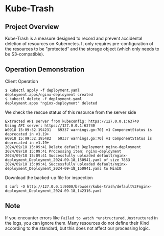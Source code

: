 # Kube-Trash

## Project Overview

Kube-Trash is a measure designed to record and prevent accidental deletion of resources on Kubernetes. It only requires pre-configuration of the resources to be "protected" and the storage object (which only needs to be S3-compatible).

## Operation Demonstration

Client Operation

```shell
$ kubectl apply -f deployment.yaml
deployment.apps/nginx-deployment created
$ kubectl delete -f deployment.yaml
deployment.apps "nginx-deployment" deleted
```

We check the rescue status of this resource from the server side

```shell
Extracted API server from kubeconfig: https://127.0.0.1:63740
Using API server: https://127.0.0.1:63740
W0918 15:09:32.194231   69337 warnings.go:70] v1 ComponentStatus is deprecated in v1.19+
W0918 15:09:32.195482   69337 warnings.go:70] v1 ComponentStatus is deprecated in v1.19+
2024/09/18 15:09:41 Delete default Deployment nginx-deployment
2024/09/18 15:09:41 Processing item: nginx-deployment
2024/09/18 15:09:41 Successfully uploaded default/nginx-deployment_Deployment_2024-09-18_150941.yaml of size 7853
2024/09/18 15:09:41 Successfully uploaded default/nginx-deployment_Deployment_2024-09-18_150941.yaml to MinIO
```

Download the backed-up file for inspection

```shell
$ curl -O http://127.0.0.1:9000/browser/kube-trash/default%2Fnginx-deployment_Deployment_2024-09-18_142316.yaml
```

## Note
If you encounter errors like `Failed to watch *unstructured.Unstructured` in the logs, you can ignore them. Many resources do not define their Kind according to the standard, but this does not affect our processing logic.